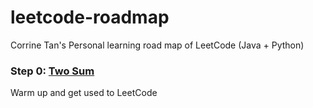 # leetcode-roadmap
Corrine Tan's Personal learning road map of LeetCode (Java + Python)

### Step 0: [Two Sum](https://github.com/CorrineTan/spark-roadmap/tree/main/Udemy-Spark-Course)  

Warm up and get used to LeetCode
